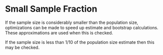 # Small Sample Fraction

If the sample size is considerably smaller than the population size, 
optimizations can be made to speed up estimate and bootstrap calculations. These
approximations are used when this is checked.


If the sample size is less than 1/10 of the population size estimate then this
may be checked.
